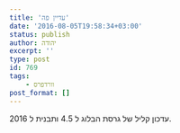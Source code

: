 ```yaml
---
title: 'עדיין פה'
date: '2016-08-05T19:58:34+03:00'
status: publish
author: יהודה
excerpt: ''
type: post
id: 769
tags:
    - וורדפרס
post_format: []
---
```

עדכון קליל של גרסת הבלוג ל 4.5 ותבנית ל 2016.

